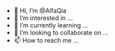 - 👋 Hi, I’m @AlfaQia
- 👀 I’m interested in ...
- 🌱 I’m currently learning ...
- 💞️ I’m looking to collaborate on ...
- 📫 How to reach me ...

<!---
AlfaQia/AlfaQia is a ✨ special ✨ repository because its `README.md` (this file) appears on your GitHub profile.
You can click the Preview link to take a look at your changes.
--->
